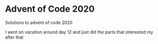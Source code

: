 # Advent of Code 2020

Solutions to advent of code 2020

I went on vacation around day 12 and just did the parts that interested my after that
